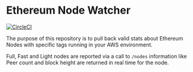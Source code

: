 # Ethereum Node Watcher

[![CircleCI](https://circleci.com/gh/55foundry/ethereum-node-watch.svg?style=svg&circle-token=826a338ded1d436c8eafd8255f3312058e74df27)](https://circleci.com/gh/55foundry/ethereum-node-watch)

The purpose of this repository is to pull back valid stats about Ethereum Nodes with specific tags running in your AWS environment.

Full, Fast and Light nodes are reported via a call to `/nodes` information like Peer count and block height are returned in real time for the node.
